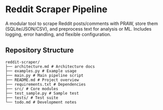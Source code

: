 # Reddit Scraper Pipeline

A modular tool to scrape Reddit posts/comments with PRAW, store them (SQLite/JSON/CSV), and preprocess text for analysis or ML. Includes logging, error handling, and flexible configuration.

## Repository Structure

```
reddit-scraper/
├── architecture.md # Architecture docs
├── examples.py # Example usage
├── main.py # Main pipeline script
├── README.md # Project overview
├── requirements.txt # Dependencies
├── src/ # Core modules
├── test_sample.py # Sample test
├── tests/ # Test suite
└── todo.md # Development notes
```
